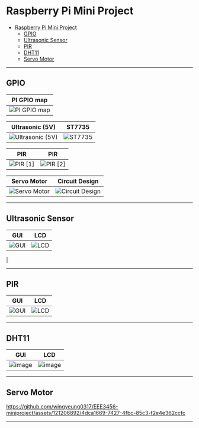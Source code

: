 # Raspberry Pi Mini Project
- [Raspberry Pi Mini Project](#raspberry-pi-mini-project)
  - [GPIO](#gpio)
  - [Ultrasonic Sensor](#ultrasonic-sensor)
  - [PIR](#pir)
  - [DHT11](#dht11)
  - [Servo Motor](#servo-motor)

---

## GPIO
|PI GPIO map|
|---|
|![PI GPIO map](https://github.com/wingyeung0317/EEE3456-miniproject/assets/121206892/b7c68f76-c4da-4f66-adc2-9162f66204f9)|

|Ultrasonic (5V)|ST7735|
|---|---|
|![Ultrasonic (5V)](https://github.com/wingyeung0317/EEE3456-miniproject/assets/121206892/dae157d7-8d2f-440e-b140-960c8aaa5e54)|![ST7735](https://github.com/wingyeung0317/EEE3456-miniproject/assets/121206892/fcbaff2c-450f-4b15-ab72-59a031ad0066)|

|PIR|PIR|
|---|---|
|![PIR [1]](https://github.com/wingyeung0317/EEE3456-miniproject/assets/121206892/ca9d8e2d-399a-4ee4-bc0b-ce9ff165d28f)|![PIR [2]](https://github.com/wingyeung0317/EEE3456-miniproject/assets/121206892/6faf9e0f-d0d0-4e10-80ea-0cba12bfe64d)|

|Servo Motor|Circuit Design|
|---|---|
|![Servo Motor](https://github.com/wingyeung0317/EEE3456-miniproject/assets/121206892/5bcadb3b-ed0c-4ad8-a118-f6a4c43ea828)|![Circuit Design](https://github.com/wingyeung0317/EEE3456-miniproject/assets/121206892/b80212d7-ea8e-4dbf-9f3d-f602afba2f1f)

---

## Ultrasonic Sensor
|GUI|LCD|
|---|---|
|![GUI](https://github.com/wingyeung0317/EEE3456-miniproject/assets/121206892/21853337-c0a9-4ef5-be7b-b4780aeb4039)|![LCD](https://github.com/wingyeung0317/EEE3456-miniproject/assets/121206892/484158bf-de6b-43ad-b98f-910e414e9a65)
|

---

## PIR
|GUI|LCD|
|---|---|
|![GUI](https://github.com/wingyeung0317/EEE3456-miniproject/assets/121206892/9e6875a9-27ac-41bb-b027-3720011cd84b)|![LCD](https://github.com/wingyeung0317/EEE3456-miniproject/assets/121206892/19639b12-de49-43bb-b50b-4346393b93b0)|



---

## DHT11
|GUI|LCD|
|---|---|
|![image](https://github.com/wingyeung0317/EEE3456-miniproject/assets/121206892/deb5e964-8680-4752-b83a-cd4e2a0a0b77)|![image](https://github.com/wingyeung0317/EEE3456-miniproject/assets/121206892/628fa1b3-8f1d-48c4-a984-b6d7a1c87762)|

---

## Servo Motor
https://github.com/wingyeung0317/EEE3456-miniproject/assets/121206892/4dca1669-7427-4fbc-85c3-f2e4e362ccfc

---
